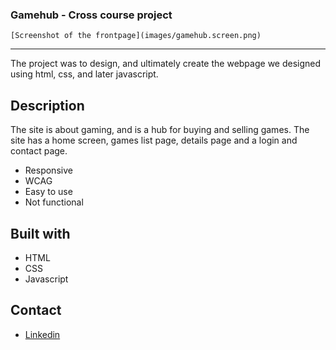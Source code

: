 ### Gamehub - Cross course project


    [Screenshot of the frontpage](images/gamehub.screen.png)


---

The project was to design, and ultimately create the webpage we designed using html, css, and later javascript.

## Description

The site is about gaming, and is a hub for buying and selling games. 
The site has a home screen, games list page, details page and a login and contact page.

- Responsive
- WCAG
- Easy to use
- Not functional

## Built with

- HTML
- CSS
- Javascript

## Contact
- [Linkedin](https://www.linkedin.com/in/ken-thore-bøeng-b2b1b3ba/)
